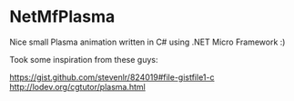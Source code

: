 # NetMfPlasma

Nice small Plasma animation written in C# using .NET Micro Framework :)

Took some inspiration from these guys:

 https://gist.github.com/stevenlr/824019#file-gistfile1-c 
 http://lodev.org/cgtutor/plasma.html
